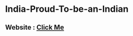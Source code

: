 # India-Proud-To-be-an-Indian

## Website : [Click Me](https://imvickykumar999.github.io/India-Proud-To-be-an-Indian/)
